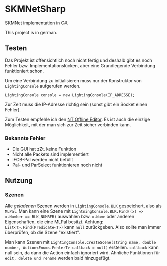 # SKMNetSharp
SKMNet implementation in C#.

This project is in german.

## Testen
Das Projekt ist offensichtlich noch nicht fertig und deshalb gibt es noch Fehler bzw. Implementationslücken,
aber eine Grundlegende Verbindung funktioniert schon.

Um eine Verbindung zu initialisieren muss nur der Konstruktor von `LightingConsole` aufgerufen werden.
```
LightingConsole console = new LightingConsole(IP_ADRESSE);
```
Zur Zeit muss die IP-Adresse richtig sein (sonst gibt ein Socket einen Fehler).

Zum Testen empfehle ich den [NT Offline Editor](https://www.etcconnect.com/Products/Consoles/Legacy/Focus-NTX/Software.aspx).
Es ist auch die einzige Möglichkeit, mit der man sich zur Zeit sicher verbinden kann.

### Bekannte Fehler

- Die GUI hat zZt. keine Funktion
- Nicht alle Packets sind implementiert
- IFCB-Pal werden nicht befüllt
- Pal- und ParSelect funktionieren noch nicht


## Nutzung

### Szenen

Alle *geladenen* Szenen werden in `LightingConsole.BLK` gespeichert, also als `MLPal`.
Man kann eine Szene mit `LightningConsole.BLK.Find((x) => x.Number == BLK_NUMBER)` auswählen bzw. `x.Name` oder anderen Eigenschaften, die eine MLPal besitzt. Achtung: `List<T>.Find(Predicate<T>)` kann `null` zurückgeben. Also sollte man immer überprüfen, ob die Szene "existiert".

Man kann Szenen mit `LightingConsole.CreateScene(string name, double number, Action<Enums.FehlerT> callback = null)` erstellen. `callback` kann null sein, da dann die Action einfach ignoriert wird. Ähnliche Funktionen für `edit, delete und rename` werden bald hinzugefügt.

